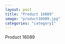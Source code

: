```yaml
---
layout: post
title: "Product 16089"
image: "product16089.jpg"
categories: "category1"
---
```

Product 16089
